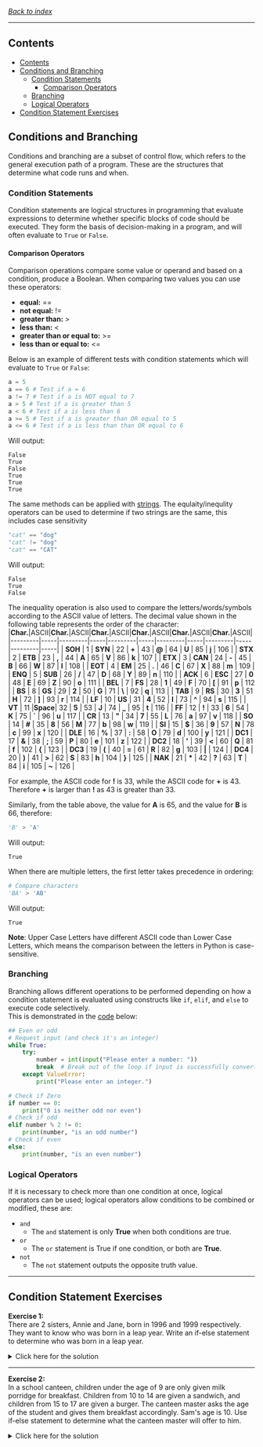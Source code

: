 *[Back to index](</readme.md>)*
___
## Contents
- [Contents](#contents)
- [Conditions and Branching](#conditions-and-branching)
  - [Condition Statements](#condition-statements)
    - [Comparison Operators](#comparison-operators)
  - [Branching](#branching)
  - [Logical Operators](#logical-operators)
- [Condition Statement Exercises](#condition-statement-exercises)


## Conditions and Branching

Conditions and branching are a subset of control flow, which refers to the general execution path of a program. These are the structures that determine what code runs and when.

### Condition Statements

Condition statements are logical structures in programming that evaluate expressions to determine whether specific blocks of code should be executed. They form the basis of decision-making in a program, and will often evaluate to `True` or `False`.

#### Comparison Operators

Comparison operations compare some value or operand and based on a condition, produce a Boolean. When comparing two values you can use these operators:

* **equal:** ==
* **not equal:** !=
* **greater than:** >
* **less than:** <
* **greater than or equal to:** >=
* **less than or equal to:** <=

Below is an example of different tests with condition statements which will evaluate to `True` or `False`: 
```py
a = 5
a == 6 # Test if a = 6
a != 7 # Test if a is NOT equal to 7
a > 5 # Test if a is greater than 5
a < 6 # Test if a is less than 6
a >= 5 # Test if a is greater than OR equal to 5
a <= 6 # Test if a is less than than OR equal to 6
```

Will output:
```
False
True
False
True
True
True
```

The same methods can be applied with [strings](/1%20Python%20Basics/1.4%20String%20Operations.md#strings). The equlaity/inequlity operators can be used to determine if two strings are the same, this includes case sensitivity
```py
"cat" == "dog"
"cat" != "dog"
"cat" == "CAT"
```

Will output:
```
False
True
False
```

The inequality operation is also used to compare the letters/words/symbols according to the ASCII value of letters. The decimal value shown in the following table represents the order of the character:
|**Char.**|ASCII|**Char.**|ASCII|**Char.**|ASCII|**Char.**|ASCII|**Char.**|ASCII|**Char.**|ASCII|
|---------|-----|---------|-----|---------|-----|---------|-----|---------|-----|---------|-----|
| **SOH** |  1  | **SYN** |  22 |  **+**  |  43 |  **@**  |  64 |  **U**  |  85 |  **j**  | 106 |
| **STX** |  2  | **ETB** |  23 |  **,**  |  44 |  **A**  |  65 |  **V**  |  86 |  **k**  | 107 |
| **ETX** |  3  | **CAN** |  24 |  **-**  |  45 |  **B**  |  66 |  **W**  |  87 |  **l**  | 108 |
| **EOT** |  4  | **EM**  |  25 |  **.**  |  46 |  **C**  |  67 |  **X**  |  88 |  **m**  | 109 |
| **ENQ** |  5  | **SUB** |  26 |  **/**  |  47 |  **D**  |  68 |  **Y**  |  89 |  **n**  | 110 |
| **ACK** |  6  | **ESC** |  27 |  **0**  |  48 |  **E**  |  69 |  **Z**  |  90 |  **o**  | 111 |
| **BEL** |  7  | **FS**  |  28 |  **1**  |  49 |  **F**  |  70 |  **[**  |  91 |  **p**  | 112 |
| **BS**  |  8  | **GS**  |  29 |  **2**  |  50 |  **G**  |  71 | **\\**  |  92 |  **q**  | 113 |
| **TAB** |  9  | **RS**  |  30 |  **3**  |  51 |  **H**  |  72 |  **]**  |  93 |  **r**  | 114 |
| **LF**  |  10 | **US**  |  31 |  **4**  |  52 |  **I**  |  73 |  **^**  |  94 |  **s**  | 115 |
| **VT**  |  11 |**Space**|  32 |  **5**  |  53 |  **J**  |  74 |  **_**  |  95 |  **t**  | 116 |
| **FF**  |  12 | **!**   |  33 |  **6**  |  54 |  **K**  |  75 |  **`**  |  96 |  **u**  | 117 |
| **CR**  |  13 | **"**   |  34 |  **7**  |  55 |  **L**  |  76 |  **a**  |  97 |  **v**  | 118 |
| **SO**  |  14 | **#**   |  35 |  **8**  |  56 |  **M**  |  77 |  **b**  |  98 |  **w**  | 119 |
| **SI**  |  15 | **$**   |  36 |  **9**  |  57 |  **N**  |  78 |  **c**  |  99 |  **x**  | 120 |
| **DLE** |  16 | **%**   |  37 |  **:**  |  58 |  **O**  |  79 |  **d**  | 100 |  **y**  | 121 |
| **DC1** |  17 | **&**   |  38 |  **;**  |  59 |  **P**  |  80 |  **e**  | 101 |  **z**  | 122 |
| **DC2** |  18 | **'**   |  39 |  **<**  |  60 |  **Q**  |  81 |  **f**  | 102 |  **{**  | 123 |
| **DC3** |  19 | **(**   |  40 |  **=**  |  61 |  **R**  |  82 |  **g**  | 103 |  **|**  | 124 |
| **DC4** |  20 | **)**   |  41 |  **>**  |  62 |  **S**  |  83 |  **h**  | 104 |  **}**  | 125 |
| **NAK** |  21 | **\***  |  42 |  **?**  |  63 |  **T**  |  84 |  **i**  | 105 |  **~**  | 126 |


For example, the ASCII code for **!** is 33, while the ASCII code for **+** is 43. Therefore **+** is larger than **!** as 43 is greater than 33.

Similarly, from the table above, the value for **A** is 65, and the value for **B** is 66, therefore:
```py
'B' > 'A'
```

Will output:
```
True
```

When there are multiple letters, the first letter takes precedence in ordering:
```py
# Compare characters
'BA' > 'AB'
```

Will output:
```
True
```

**Note**: Upper Case Letters have different ASCII code than Lower Case Letters, which means the comparison between the letters in Python is case-sensitive.

### Branching

Branching allows different operations to be performed depending on how a condition statement is evaluated using constructs like `if`, `elif`, and `else` to execute code selectively.  
This is demonstrated in the [code](/Code%20Snips/1.3.3%20Even%20or%20Odd.py) below:
```py
## Even or odd
# Request input (and check it's an integer)
while True:
    try:
        number = int(input("Please enter a number: "))
        break  # Break out of the loop if input is successfully converted to an integer
    except ValueError:
        print("Please enter an integer.")

# Check if Zero
if number == 0:
    print("0 is neither odd nor even")
# Check if odd
elif number % 2 != 0:
    print(number, "is an odd number")
# Check if even
else:
    print(number, "is an even number")
```

### Logical Operators

If it is necessary to check more than one condition at once, logical operators can be used; logical operators allow conditions to be combined or modified, these are:
* `and`
  * The `and` statement is only **True** when both conditions are true.
* `or`
  * The `or` statement is True if one condition, or both are **True**.
* `not`
  * The `not` statement outputs the opposite truth value.

___
## Condition Statement Exercises

**Exercise 1:**  
There are 2 sisters, Annie and Jane, born in 1996 and 1999 respectively. They want to know who was born in a leap year. Write an if-else statement to determine who was born in a leap year.

<details><summary>Click here for the solution</summary>

```py
Annie=1996
Jane=1999
if Annie%4 == 0 and Jane %4 == 0:
    print("Both Annie and Jane were born in leap years")
elif Jane%4 == 0:
    print("Jane was born in a leap year")
elif Annie%4 == 0:
    print("Annie was born in a leap year")
else:
    print("Neither Annie or Jane were born in a leap year")
```

Will output:
```
Annie was born in a leap year
```
</details>

___
**Exercise 2:**  
In a school canteen, children under the age of 9 are only given milk porridge for breakfast. Children from 10 to 14 are given a sandwich, and children from 15 to 17 are given a burger. The canteen master asks the age of the student and gives them breakfast accordingly. Sam's age is 10. Use if-else statement to determine what the canteen master will offer to him.

<details><summary>Click here for the solution</summary>

```python
age = 10
if age < 9:
    print ("You will get a bowl of porridge!")
elif age >= 10 and age <= 14:
    print ("You will get a sandwich!")
elif age >= 15 and age <= 17:
    print("You will get a burger!")
else:
    print("You do not get breakfast!")
```

Will output:
```
You will get a sandwich!
```
</details>